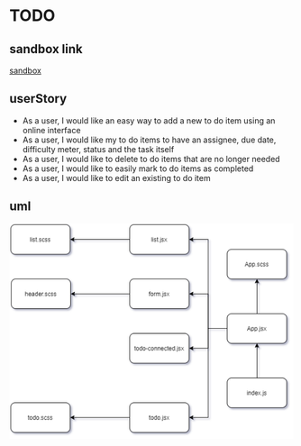 # TODO

## sandbox link
[sandbox](https://5lbmf.csb.app/)

## userStory 
- As a user, I would like an easy way to add a new to do item using an online interface
- As a user, I would like my to do items to have an assignee, due date, difficulty meter, status and the task itself
- As a user, I would like to delete to do items that are no longer needed
- As a user, I would like to easily mark to do items as completed
- As a user, I would like to edit an existing to do item
## uml
![](https://github.com/AnwarAbbass/todo/blob/master/react%20(3).png?raw=true)